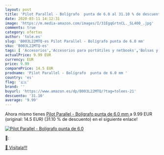 ```yaml
---
layout: post
title: 'Pilot Parallel - Bolígrafo  punta de 6.0 al 31.10 % de descuento'
date: 2020-03-11 14:12:31
image: 'https://m.media-amazon.com/images/I/31EgqGrtnCL._SL400_.jpg'
comments: true
category: ofertas
author: 'tole.es'
slug: 'B003L22MTQ-es Pilot Parallel - Bolígrafo punta de 6.0 mm'
sku: 'B003L22MTQ-es'
tags: [ 'Accesorios','Accesorios para portátiles y netbooks','Bolsas y fundas para portátiles y netbooks','Informática','Juegos y Accesorios para PC','Mochilas para portátiles y netbooks','Videojuegos','bolígrafo', ]
actualPrice: 9.99 EUR
currency: EUR
price: 9.99
comparePrice: 14.5 EUR
prodname: 'Pilot Parallel - Bolígrafo  punta de 6.0 mm '
country: 'es'
flag: '🇪🇸'
brand: ''
buyurl: 'https://www.amazon.es/dp/B003L22MTQ/?tag=tolees-21'
descuento: '31.10'
average: '9.99'
---
```


Ahora mismo tienes [Pilot Parallel - Bolígrafo  punta de 6.0 mm ](https://www.amazon.es/dp/B003L22MTQ/?tag=tolees-21) a 9.99 EUR (original: 14.5 EUR) (31.10 %  de descuento) en el siguiente enlace!

[![Pilot Parallel - Bolígrafo  punta de 6.0](https://m.media-amazon.com/images/I/31EgqGrtnCL._SL400_.jpg)](https://www.amazon.es/dp/B003L22MTQ/?tag=tolees-21)

🔎:


[🛒 Visítala!!!](https://www.amazon.es/dp/B003L22MTQ/?tag=tolees-21)
